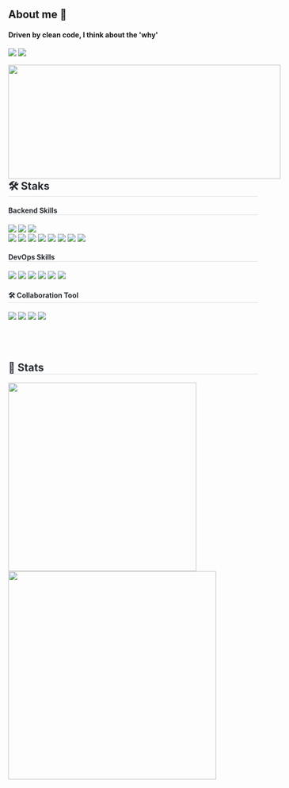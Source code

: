 <h2>About me 👋</h2>
    
#### Driven by clean code, I think about the 'why'
<a href="https://imwinnie.com"><img src="https://img.shields.io/badge/Blog-181717.svg?style=flat-square&logo=GitHub&logoColor=white"/></a>
<a href="https://imwinnie.com"><img src="https://img.shields.io/badge/Blog-181717.svg?style=flat-square&logo=GitHub&logoColor=white"/></a>
<br>
<div style="float: left;">
    <a href="https://github.com/devxb/gitanimals">
      <img src="https://render.gitanimals.org/farms/byunyourim" width="550" height="230"/>
    </a>
</div>
<br><br><br>
<div style="text-align: left;">
    <h2 style="border-bottom: 1px solid #d8dee4; color: #282d33;"> 🛠️ Staks </h3> 
      <div style="margin: ; text-align: left;" "text-align: left;"> 
        <h4 style="border-bottom: 1px solid #d8dee4; color: #282d33;"> Backend Skills </h3> 
        <img src="https://img.shields.io/badge/Spring-6DB33F?style=flat&logo=Spring&logoColor=white">
        <img src="https://img.shields.io/badge/Spring Boot-6DB33F?style=flat&logo=Spring Boot&logoColor=white">
        <img src="https://img.shields.io/badge/Spring Security-6DB33F??style=flat&logo=Spring Security&logoColor=white">
        <br>
        <img src="https://img.shields.io/badge/java-0770AD?style=flat&logo=openjdk&logoColor=white">
        <img src="https://img.shields.io/badge/javascript-0769AD?style=flat&logo=javascript&logoColor=white">
        <img src="https://img.shields.io/badge/jquery-0769AD?style=flat&logo=jquery&logoColor=white">
        <img src="https://img.shields.io/badge/JPA-0769AD?style=flat&logo=JPA&logoColor=white">
        <img src="https://img.shields.io/badge/Mybatis-333333?style=flat&logo=Mybatis&logoColor=white">
        <img src="https://img.shields.io/badge/Junit5-000033?style=flat&logo=Junit5&logoColor=white">
        <img src="https://img.shields.io/badge/Mockito-6DA83F?style=flat&logo=Mockito&logoColor=white">
        <img src="https://img.shields.io/badge/Gradle-666666?style=flat&logo=Gradle&logoColor=white">
          <br>
        <h4 style="border-bottom: 1px solid #d8dee4; color: #282d33;"> DevOps Skills </h3> 
        <img src="https://img.shields.io/badge/Docker-0088FF?style=flat&logo=Docker&logoColor=white">
        <img src="https://img.shields.io/badge/Github Action-0088FF?style=flat&logo=Github Action&logoColor=white">
        <img src="https://img.shields.io/badge/MariaDB-003588?style=flat&logo=MariaDB&logoColor=white">
        <img src="https://img.shields.io/badge/MySQL-4479A1?style=flat&logo=MySQL&logoColor=white">
        <img src="https://img.shields.io/badge/Oracle-F80000?style=flat&logo=Oracle&logoColor=white">
        <img src="https://img.shields.io/badge/Tibero-660000?style=flat&logo=Tibero&logoColor=white">
          <br>
        <h4 style="border-bottom: 1px solid #d8dee4; color: #282d33;"> 🛠️ Collaboration Tool </h4> 
        <img src="https://img.shields.io/badge/Intellij-000033?style=flat&logo=Intellij&logoColor=white">
        <img src="https://img.shields.io/badge/Eclipse-000099?style=flat&logo=Eclipse&logoColor=white">
        <img src="https://img.shields.io/badge/Git-AA0000?style=flat&logo=Git&logoColor=white">
        <img src="https://img.shields.io/badge/SVN-6699FF?style=flat&logo=SVN&logoColor=white">
    </div>
    <br><br><br>
    <div style="text-align: left;"> 
    <h2 style="border-bottom: 1px solid #d8dee4; color: #282d33;"> 🏅 Stats </h3> 
      <div style="text-align: left;"> 
        <img src="https://github-readme-stats.vercel.app/api?username=byunyourim&bg_color=60,ffffff,ffffff&title_color=000000&text_color=000000" width="380"/> 
        <img src="https://github-readme-stats.vercel.app/api/top-langs/?username=byunyourim&layout=compact&bg_color=60,ffffff,ffffff&title_color=000000&text_color=000000&exclude_repo=winnie.github.io" width="420"/> 
      </div>
    </div>


